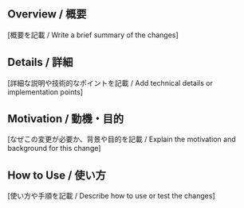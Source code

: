## Overview / 概要

[概要を記載 / Write a brief summary of the changes]

## Details / 詳細

[詳細な説明や技術的なポイントを記載 / Add technical details or implementation points]

## Motivation / 動機・目的

[なぜこの変更が必要か、背景や目的を記載 / Explain the motivation and background for this change]

## How to Use / 使い方

[使い方や手順を記載 / Describe how to use or test the changes] 
